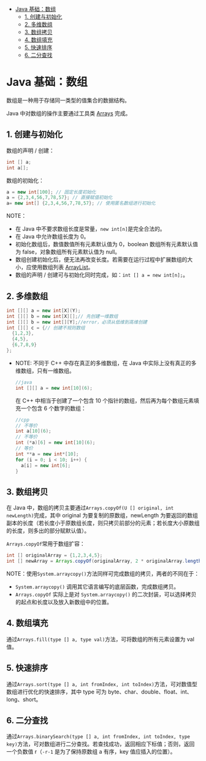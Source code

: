 - [Java 基础：数组](#java)
  - [1. 创建与初始化](#1)
  - [2. 多维数组](#2)
  - [3. 数组拷贝](#3)
  - [4. 数组填充](#4)
  - [5. 快速排序](#5)
  - [6. 二分查找](#6)

# Java 基础：数组

数组是一种用于存储同一类型的值集合的数据结构。

Java 中对数组的操作主要通过工具类 [Arrays](https://docs.oracle.com/javase/9/docs/api/java/util/Arrays.html) 完成。

## 1. 创建与初始化

数组的声明 / 创建：
```java
int [] a;
int a[];
```

数组的初始化：
```java
a = new int[100]; // 固定长度初始化
a = {2,3,4,56,7,78,57}; // 直接赋值初始化
a= new int[] {2,3,4,56,7,78,57}; // 使用匿名数组进行初始化
```

NOTE：
- 在 Java 中不要求数组长度是常量，`new int[n]`是完全合法的。
- 在 Java 中允许数组长度为 0。
- 初始化数组后，数值数值所有元素默认值为 0，boolean 数组所有元素默认值为 false，对象数组所有元素默认值为 null。
- 数组创建初始化后，便无法再改变长度。若需要在运行过程中扩展数组的大小，应使用数组列表 [ArrayList](https://docs.oracle.com/javase/9/docs/api/java/util/ArrayList.html)。
- 数组的声明 / 创建可与初始化同时完成，如：`int [] a = new int[n];`。

## 2. 多维数组

```java
int [][] a = new int[X](Y);
int [][] b = new int[X][];// 先创建一维数组
int [][] b = new int[][Y];//error，必须从低维到高维创建
int [][] c = {// 创建不规则数组
  {1,2,3},
  {4,5},
  {6,7,8,9}
};
```
- NOTE: 不同于 C++ 中存在真正的多维数组，在 Java 中实际上没有真正的多维数组，只有一维数组。

  ```java
  //java
  int [][] a = new int[10](6);
  ```
  在 C++ 中相当于创建了一个包含 10 个指针的数组，然后再为每个数组元素填充一个包含 6 个数字的数组：
  ```cpp
  //cpp
  // 不等价
  int a[10](6);
  // 不等价
  int (*a)[6] = new int[10](6); 
  // 等价
  int **a = new int*[10];
  for (i = 0; i < 10; i++) {
    a[i] = new int[6];
  }
  ```

## 3. 数组拷贝

在 Java 中，数组的拷贝主要通过`Arrays.copyOf​(U [] original, int newLength)`完成，其中 original 为要复制的原数组，newLength 为要返回的数组副本的长度（若长度小于原数组长度，则只拷贝前部分的元素；若长度大小原数组的长度，则多出的部分赋默认值）。

`Arrays.copyOf`常用于数组扩容：
```java
int [] originalArray = {1,2,3,4,5};
int [] newArray = Arrays.copyOf(originalArray, 2 * originalArray.length);
```

NOTE：使用`System.arraycopy()`方法同样可完成数组的拷贝，两者的不同在于：
- `System.arraycopy()` 调用其它语言编写的底层函数，完成数组拷贝。
- `Arrays.copyOf` 实际上是对 `System.arraycopy()` 的二次封装，可以选择拷贝的起点和长度以及放入新数组中的位置。

## 4. 数组填充

通过`Arrays.fill​(type [] a, type val)`方法，可将数组的所有元素设置为 val 值。

## 5. 快速排序

通过`Arrays.sort​(type [] a, int fromIndex, int toIndex)`方法，可对数值型数组进行优化的快速排序，其中 type 可为 byte、char、double、float、int、long、short。

## 6. 二分查找

通过`Arrays.binarySearch​(type [] a, int fromIndex, int toIndex, type key)`方法，可对数组进行二分查找。若查找成功，返回相应下标值；否则，返回一个负数值 r（`-r-1` 是为了保持原数组 a 有序，key 值应插入的位置）。
